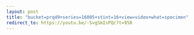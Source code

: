 ```yaml
---
layout: post
title: "bucket=prq49+series=16005+stint=16+view=video+what=specimen"
redirect_to: https://youtu.be/-SvgSmIsPQc?t=950
---
```

